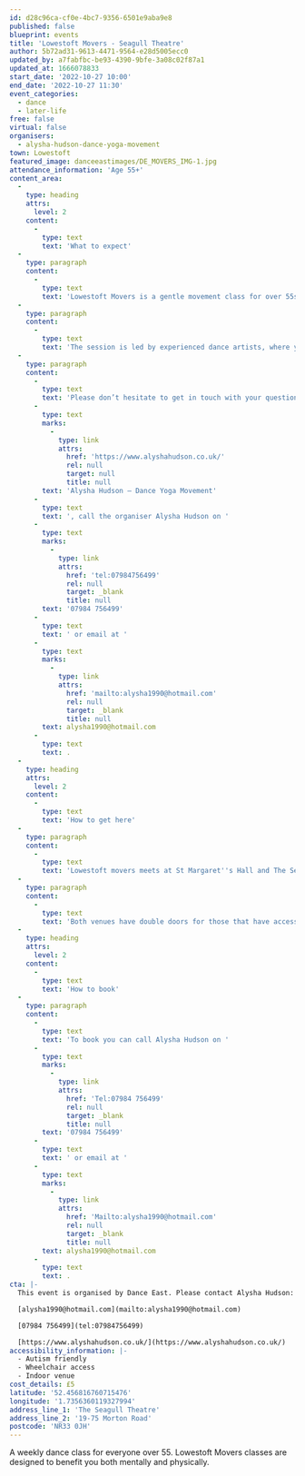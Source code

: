 ```yaml
---
id: d28c96ca-cf0e-4bc7-9356-6501e9aba9e8
published: false
blueprint: events
title: 'Lowestoft Movers - Seagull Theatre'
author: 5b72ad31-9613-4471-9564-e28d5005ecc0
updated_by: a7fabfbc-be93-4390-9bfe-3a08c02f87a1
updated_at: 1666078833
start_date: '2022-10-27 10:00'
end_date: '2022-10-27 11:30'
event_categories:
  - dance
  - later-life
free: false
virtual: false
organisers:
  - alysha-hudson-dance-yoga-movement
town: Lowestoft
featured_image: danceeastimages/DE_MOVERS_IMG-1.jpg
attendance_information: 'Age 55+'
content_area:
  -
    type: heading
    attrs:
      level: 2
    content:
      -
        type: text
        text: 'What to expect'
  -
    type: paragraph
    content:
      -
        type: text
        text: 'Lowestoft Movers is a gentle movement class for over 55s. Held every Thursday at 12:20pm - 13:40pm at St Margaret''s Hall and every Friday at 10am - 11:30am at The Seagull Theatre. '
  -
    type: paragraph
    content:
      -
        type: text
        text: 'The session is led by experienced dance artists, where you will explore a range of taught and improvisational exercises to get your body moving, have a chance to socialise, and – most importantly – have fun! Tea and biscuits are also included! '
  -
    type: paragraph
    content:
      -
        type: text
        text: 'Please don’t hesitate to get in touch with your questions or concerns. You can visit the website '
      -
        type: text
        marks:
          -
            type: link
            attrs:
              href: 'https://www.alyshahudson.co.uk/'
              rel: null
              target: null
              title: null
        text: 'Alysha Hudson – Dance Yoga Movement'
      -
        type: text
        text: ', call the organiser Alysha Hudson on '
      -
        type: text
        marks:
          -
            type: link
            attrs:
              href: 'tel:07984756499'
              rel: null
              target: _blank
              title: null
        text: '07984 756499'
      -
        type: text
        text: ' or email at '
      -
        type: text
        marks:
          -
            type: link
            attrs:
              href: 'mailto:alysha1990@hotmail.com'
              rel: null
              target: _blank
              title: null
        text: alysha1990@hotmail.com
      -
        type: text
        text: .
  -
    type: heading
    attrs:
      level: 2
    content:
      -
        type: text
        text: 'How to get here'
  -
    type: paragraph
    content:
      -
        type: text
        text: 'Lowestoft movers meets at St Margaret''s Hall and The Seagull Theatre in Lowestoft.'
  -
    type: paragraph
    content:
      -
        type: text
        text: 'Both venues have double doors for those that have accessibility needs. '
  -
    type: heading
    attrs:
      level: 2
    content:
      -
        type: text
        text: 'How to book'
  -
    type: paragraph
    content:
      -
        type: text
        text: 'To book you can call Alysha Hudson on '
      -
        type: text
        marks:
          -
            type: link
            attrs:
              href: 'Tel:07984 756499'
              rel: null
              target: _blank
              title: null
        text: '07984 756499'
      -
        type: text
        text: ' or email at '
      -
        type: text
        marks:
          -
            type: link
            attrs:
              href: 'Mailto:alysha1990@hotmail.com'
              rel: null
              target: _blank
              title: null
        text: alysha1990@hotmail.com
      -
        type: text
        text: .
cta: |-
  This event is organised by Dance East. Please contact Alysha Hudson:

  [alysha1990@hotmail.com](mailto:alysha1990@hotmail.com)

  [07984 756499](tel:07984756499)

  [https://www.alyshahudson.co.uk/](https://www.alyshahudson.co.uk/)
accessibility_information: |-
  - Autism friendly
  - Wheelchair access
  - Indoor venue
cost_details: £5
latitude: '52.456816760715476'
longitude: '1.7356360119327994'
address_line_1: 'The Seagull Theatre'
address_line_2: '19-75 Morton Road'
postcode: 'NR33 0JH'
---
```

A weekly dance class for everyone over 55. Lowestoft Movers classes are designed to benefit you both mentally and physically.